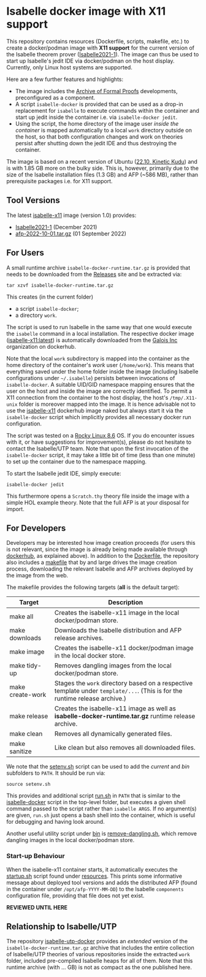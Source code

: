 # Isabelle docker image with X11 support

This repository contains resources (Dockerfile, scripts, makefile, etc.) to create a docker/podman image with **X11 support** for the current version of the Isabelle theorem prover ([Isabelle2021-1](https://isabelle.in.tum.de/)). The image can thus be used to start up Isabelle's jedit IDE via docker/podman on the host display. Currently, only Linux host systems are supported.

Here are a few further features and highlights:
- The image includes the [Archive of Formal Proofs](https://www.isa-afp.org/) developments, preconfigured as a component.
- A script `isabelle-docker` is provided that can be used as a drop-in replacement for `isabelle` to execute commands within the container and start up jedit inside the container i.e. via `isabelle-docker jedit`.
- Using the script, the home directory of the image user *inside the container* is mapped automatically to a local `work` directory outside on the host, so that both configuration changes and work on theories persist after shutting down the jedit IDE and thus destroying the container.

The image is based on a recent version of Ubuntu ([22.10, Kinetic Kudu](https://www.omgubuntu.co.uk/2022/08/ubuntu-22-10-release-new-features)) and is with 1.85 GB more on the bulky side. This is, however, primarily due to the size of the Isabelle installation files (1.3 GB) and AFP (~586 MB), rather than prerequisite packages i.e. for X11 support.

## Tool Versions

The latest [isabelle-x11]() image (version 1.0) provides:
- [Isabelle2021-1](https://isabelle.in.tum.de/) (December 2021)
- [afp-2022-10-01.tar.gz](https://www.isa-afp.org/release/afp-2022-10-01.tar.gz) (01 September 2022)

## For Users

A small runtime archive `isabelle-docker-runtime.tar.gz` is provided that needs to be downloaded from the [Releases](https://github.com/isabelle-utp/isabelle-x11-docker/releases) site and be extracted via:

`tar xzvf isabelle-docker-runtime.tar.gz`

This creates (in the current folder)
- a script `isabelle-docker`;
- a directory `work`.

The script is used to run Isabelle in the same way that one would execute the `isabelle` command in a local installation. The respective docker image ([isabelle-x11:latest]()) is automatically downloaded from the [Galois Inc](https://hub.docker.com/orgs/galoisinc/repositories) organization on dockerhub.

Note that the local `work` subdirectory is mapped into the container as the home directory of the container's *work* user (`/home/work`). This means that everything saved under the home folder inside the image (including Isabelle configurations under `~/.isabelle`) persists between invocations of `isabelle-docker`. A suitable UID/GID namespace mapping ensures that the user on the host and inside the image are correctly identified. To permit a X11 connection from the container to the host display, the host's `/tmp/.X11-unix` folder is moreover mapped into the image. It is hence advisable not to use the [isabelle-x11]() dockerhub image naked but always start it via the `isabelle-docker` script which implicitly provides all necessary docker run configuration.

The script was tested on a [Rocky Linux 8.6](https://rockylinux.org/news/rocky-linux-8-6-ga-release/) OS. If you do encounter issues with it, or have suggestions for improvement(s), please do not hesitate to contact the Isabelle/UTP team. Note that upon the first invocation of the `isabelle-docker` script, it may take a little bit of time (less than one minute) to set up the container due to the namespace mapping.

To start the Isabelle jedit IDE, simply execute:

`isabelle-docker jedit`

This furthermore opens a `Scratch.thy` theory file inside the image with a simple HOL example theory. Note that the full AFP is at your disposal for import.

## For Developers

Developers may be interested how image creation proceeds (for users this is not relevant, since the image is already being made available through [dockerhub](https://hub.docker.com/orgs/galoisinc/repositories), as explained above). In addition to the [Dockerfile](https://github.com/isabelle-utp/isabelle-x11-docker/blob/main/Dockerfile), the repository also includes a [makefile](https://github.com/isabelle-utp/isabelle-x11-docker/blob/main/makefile) that by and large drives the image creation process, downloading the relevant Isabelle and AFP archives deployed by the image from the web.

The makefile provides the following targets (**all** is the default target):

| Target         | Description |
| -------------- | ----------- |
| make all | Creates the isabelle-x11 image in the local docker/podman store. |
| make downloads | Downloads the Isabelle distribution and AFP release archives. |
| make image | Creates the isabelle-x11 docker/podman image in the local docker store. |
| make tidy-up | Removes dangling images from the local docker/podman store. |
| make create-work | Stages the `work` directory based on a respective template under `template/...`. (This is for the runtime release archive.) |
| make release | Creates the isabelle-x11 image as well as **isabelle-docker-runtime.tar.gz** runtime release archive. |
| make clean | Removes all dynamically generated files. |
| make sanitize | Like clean but also removes all downloaded files. |

We note that the [setenv.sh](https://github.com/isabelle-utp/isabelle-x11-docker/blob/main/setenv.sh) script can be used to add the *current* and *bin* subfolders to `PATH`. It should be run via:

`source setenv.sh`

This provides and additional script [run.sh](https://github.com/isabelle-utp/isabelle-x11-docker/blob/main/bin/run.sh) in `PATH` that is similar to the [isabelle-docker](https://github.com/isabelle-utp/isabelle-x11-docker/blob/main/isabelle-docker) script in the top-level folder, but executes a given shell command passed to the script rather than `isabelle ARGS`. If no argument(s) are given, `run.sh` just opens a bash shell into the container, which is useful for debugging and having look around.

Another useful utility script under [bin](https://github.com/isabelle-utp/isabelle-x11-docker/blob/main/bin) is [remove-dangling.sh](https://github.com/isabelle-utp/isabelle-x11-docker/blob/main/bin/remove-dangling.sh), which remove dangling images in the local docker/podman store.

### Start-up Behaviour

When the isabelle-x11 container starts, it automatically executes the [startup.sh](https://github.com/isabelle-utp/isabelle-x11-docker/blob/main/resources/startup.sh) script found under [resources](https://github.com/isabelle-utp/isabelle-x11-docker/blob/main/resources). This prints some informative message about deployed tool versions and adds the distributed AFP (found in the container under `/opt/afp-YYYY-MM-DD`) to the Isabelle `components` configuration file, providing that file does not yet exist.

**REVIEWED UNTIL HERE**

## Relationship to Isabelle/UTP

The repository [isabelle-utp-docker](https://github.com/isabelle-utp/isabelle-utp-docker) provides an *extended* version of the `isabelle-docker-runtime.tar.gz` archive that includes the entire collection of Isabelle/UTP theories of various repositories inside the extracted `work` folder, included pre-compiled Isabelle heaps for all of them. Note that this runtime archive (with ... GB) is not as compact as the one published here.
